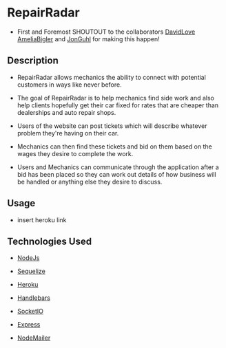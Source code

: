 # RepairRadar 
 
- First and Foremost SHOUTOUT to the collaborators [DavidLove](https://github.com/Cyril1743) [AmeliaBigler](https://github.com/AmeliaBigler) and [JonGuhl](https://github.com/JonathanGuhl) for making this happen! 

## Description

- RepairRadar allows mechanics the ability to connect with potential customers in ways like never before. 

- The goal of RepairRadar is to help mechanics find side work and also help clients hopefully get their car fixed for rates that are cheaper than dealerships and auto repair shops.

- Users of the website can post tickets which will describe whatever problem they're having on their car. 

- Mechanics can then find these tickets and bid on them based on the wages they desire to complete the work.

- Users and Mechanics can communicate through the application after a bid has been placed so they can work out details of how business will be handled or anything else they desire to discuss.

## Usage

- insert heroku link

## Technologies Used 

- [NodeJs](https://nodejs.org/en/download/)

- [Sequelize](https://sequelize.org/api/v6/class/src/sequelize.js~sequelize)

- [Heroku](https://id.heroku.com/login)

- [Handlebars](https://handlebarsjs.com/)

- [SocketIO](https://socket.io/)

- [Express](https://expressjs.com/)

- [NodeMailer](https://nodemailer.com/about/)

